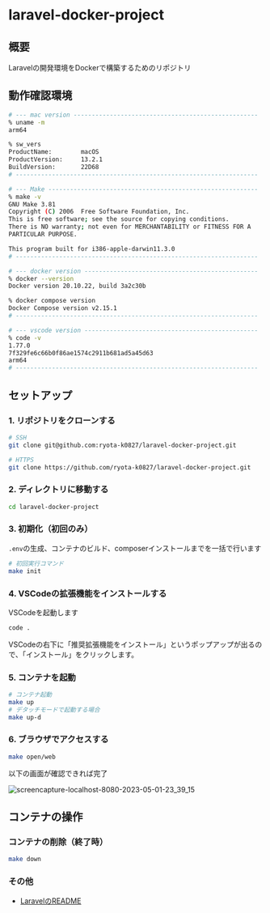 # laravel-docker-project

## 概要
Laravelの開発環境をDockerで構築するためのリポジトリ

## 動作確認環境

```sh
# --- mac version ---------------------------------------------------
% uname -m
arm64

% sw_vers
ProductName:		macOS
ProductVersion:		13.2.1
BuildVersion:		22D68
# -------------------------------------------------------------------

# --- Make ----------------------------------------------------------
% make -v
GNU Make 3.81
Copyright (C) 2006  Free Software Foundation, Inc.
This is free software; see the source for copying conditions.
There is NO warranty; not even for MERCHANTABILITY or FITNESS FOR A
PARTICULAR PURPOSE.

This program built for i386-apple-darwin11.3.0
# -------------------------------------------------------------------

# --- docker version ------------------------------------------------
% docker --version
Docker version 20.10.22, build 3a2c30b

% docker compose version
Docker Compose version v2.15.1
# -------------------------------------------------------------------

# --- vscode version ------------------------------------------------
% code -v
1.77.0
7f329fe6c66b0f86ae1574c2911b681ad5a45d63
arm64
# -------------------------------------------------------------------
```

## セットアップ

### 1. リポジトリをクローンする

```sh
# SSH
git clone git@github.com:ryota-k0827/laravel-docker-project.git

# HTTPS
git clone https://github.com/ryota-k0827/laravel-docker-project.git
```

### 2. ディレクトリに移動する

```sh
cd laravel-docker-project
```

### 3. 初期化（初回のみ）

`.env`の生成、コンテナのビルド、composerインストールまでを一括で行います

```sh
# 初回実行コマンド
make init
```

### 4. VSCodeの拡張機能をインストールする

VSCodeを起動します

```sh
code .
```

VSCodeの右下に「推奨拡張機能をインストール」というポップアップが出るので、「インストール」をクリックします。

### 5. コンテナを起動

```sh
# コンテナ起動
make up
# デタッチモードで起動する場合
make up-d
```

### 6. ブラウザでアクセスする

```sh
make open/web
```

以下の画面が確認できれば完了

![screencapture-localhost-8080-2023-05-01-23_39_15](https://user-images.githubusercontent.com/50436249/235469819-9186a4cd-3581-45e8-b6aa-03c4026b5694.png)

## コンテナの操作

### コンテナの削除（終了時）

```sh
make down
```

### その他
- [LaravelのREADME](./src/README.md)
